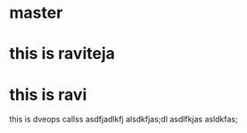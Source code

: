 # master
# this is raviteja
# this is ravi
this is dveops callss
asdfjadlkfj
alsdkfjas;dl
asdlfkjas
asldkfas;
